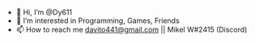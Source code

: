 - 👋 Hi, I’m @Dy611
- 👀 I’m interested in Programming, Games, Friends
- 📫 How to reach me davito441@gmail.com || Mikel W#2415 (Discord)

<!---
Dy611/Dy611 is a ✨ special ✨ repository because its `README.md` (this file) appears on your GitHub profile.
You can click the Preview link to take a look at your changes.
--->
